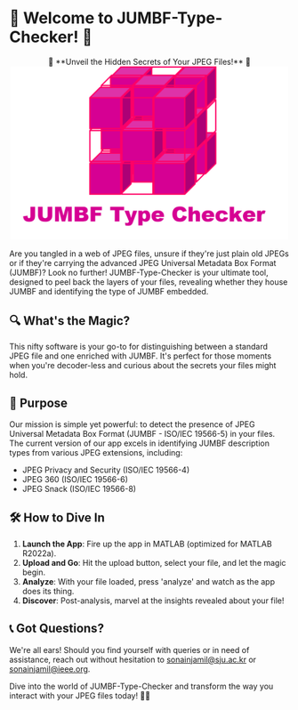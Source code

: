 # 🌟 Welcome to JUMBF-Type-Checker! 🌟

<div align="center">
🚀 **Unveil the Hidden Secrets of Your JPEG Files!** 🚀
</div>

<div align="center">
    <img src="logo.png" width="500" />
</div>


Are you tangled in a web of JPEG files, unsure if they're just plain old JPEGs or if they're carrying the advanced JPEG Universal Metadata Box Format (JUMBF)? Look no further! JUMBF-Type-Checker is your ultimate tool, designed to peel back the layers of your files, revealing whether they house JUMBF and identifying the type of JUMBF embedded.

## 🔍 What's the Magic?

This nifty software is your go-to for distinguishing between a standard JPEG file and one enriched with JUMBF. It's perfect for those moments when you're decoder-less and curious about the secrets your files might hold.

## 🎯 Purpose

Our mission is simple yet powerful: to detect the presence of JPEG Universal Metadata Box Format (JUMBF - ISO/IEC 19566-5) in your files. The current version of our app excels in identifying JUMBF description types from various JPEG extensions, including:

- JPEG Privacy and Security (ISO/IEC 19566-4)
- JPEG 360 (ISO/IEC 19566-6)
- JPEG Snack (ISO/IEC 19566-8)

## 🛠 How to Dive In

1. **Launch the App**: Fire up the app in MATLAB (optimized for MATLAB R2022a).
2. **Upload and Go**: Hit the upload button, select your file, and let the magic begin.
3. **Analyze**: With your file loaded, press 'analyze' and watch as the app does its thing.
4. **Discover**: Post-analysis, marvel at the insights revealed about your file!

## 📞 Got Questions?

We're all ears! Should you find yourself with queries or in need of assistance, reach out without hesitation to sonainjamil@sju.ac.kr or sonainjamil@ieee.org.

Dive into the world of JUMBF-Type-Checker and transform the way you interact with your JPEG files today! 🌈✨
